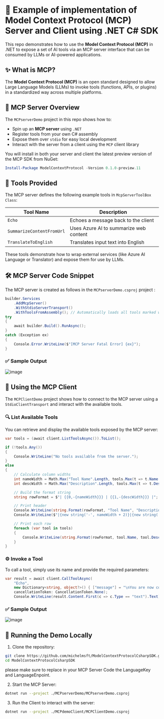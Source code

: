 # 🧠 Example of implementation of Model Context Protocol (MCP) Server and Client using .NET C# SDK

This repo demonstrates how to use the **Model Context Protocol (MCP)** in .NET to expose a set of AI tools via an MCP server interface that can be consumed by LLMs or AI-powered applications.

## ✨ What is MCP?

The **Model Context Protocol (MCP)** is an open standard designed to allow Large Language Models (LLMs) to invoke tools (functions, APIs, or plugins) in a standardized way across multiple platforms.

## 🚀 MCP Server Overview

The `MCPserverDemo` project in this repo shows how to:

- Spin up an **MCP server** using `.NET`
- Register tools from your own C# assembly
- Expose them over `stdio` for easy local development
- Interact with the server from a client using the `MCP` client library

You will install in both your server and client the latest preview version of the MCP SDK from NuGet:
```powershell
Install-Package ModelContextProtocol -Version 0.1.0-preview.11
```

## 🔧 Tools Provided

The MCP server defines the following example tools in `McpServerToolBox Class`:

| Tool Name              | Description                                     |
|------------------------|-------------------------------------------------|
| `Echo`                 | Echoes a message back to the client             |
| `SummarizeContentFromUrl` | Uses Azure AI to summarize web content          |
| `TranslateToEnglish`   | Translates input text into English              |

These tools demonstrate how to wrap external services (like Azure AI Language or Translator) and expose them for use by LLMs.

## 🛠 MCP Server Code Snippet

The MCP server is created as follows in the `MCPserverDemo.csproj` project :

```csharp
builder.Services
    .AddMcpServer()
    .WithStdioServerTransport()
    .WithToolsFromAssembly(); // Automatically loads all tools marked with [McpServerTool]
try
{
    await builder.Build().RunAsync();
}
catch (Exception ex)
{
    Console.Error.WriteLine($"[MCP Server Fatal Error] {ex}");
}
```
### ✅ Sample Output
![image](https://github.com/user-attachments/assets/ee243c97-3d73-49fc-a353-f836bd5433bf)

## 📡 Using the MCP Client

The `MCPClientDemo` project shows how to connect to the MCP server using a `StdioClientTransport` and interact with the available tools.

### 🔍 List Available Tools

You can retrieve and display the available tools exposed by the MCP server:

```csharp
var tools = (await client.ListToolsAsync()).ToList();

if (!tools.Any())
{
    Console.WriteLine("No tools available from the server.");
}
else
{
    // Calculate column widths
    int nameWidth = Math.Max("Tool Name".Length, tools.Max(t => t.Name.Length));
    int descWidth = Math.Max("Description".Length, tools.Max(t => t.Description.Length));

    // Build the format string
    string rowFormat = $"| {{0,-{nameWidth}}} | {{1,-{descWidth}}} |";

    // Print header
    Console.WriteLine(string.Format(rowFormat, "Tool Name", "Description"));
    Console.WriteLine($"|{new string('-', nameWidth + 2)}|{new string('-', descWidth + 2)}|");

    // Print each row
    foreach (var tool in tools)
    {
        Console.WriteLine(string.Format(rowFormat, tool.Name, tool.Description));
    }
}
```
### ⚙️ Invoke a Tool
To call a tool, simply use its name and provide the required parameters:
```csharp
var result = await client.CallToolAsync(
    "Echo",
    new Dictionary<string, object?>() { ["message"] = "\nYou are now connect to the MCP Servers!\nHere is the list of Tools available for you to call.\n" },
    cancellationToken: CancellationToken.None);
    Console.WriteLine(result.Content.First(c => c.Type == "text").Text);
```
### ✅ Sample Output
![image](https://github.com/user-attachments/assets/fdcdbbaa-d505-4120-854a-6e662e70a1ab)

## 🏁 Running the Demo Locally
1. Clone the repository:

```bash
git clone https://github.com/michelmsft/ModelContextProtocolCsharpSDK.git
cd ModelContextProtocolCsharpSDK
```
please make sure to replace in your MCP Server Code the LanguageKey and LanguageEnpoint.

2. Start the MCP Server:
```bash
dotnet run --project ./MCPserverDemo/MCPserverDemo.csproj
```
3. Run the Client to interact with the server:

```bash
dotnet run --project ./MCPdemoClient/MCPClientDemo.csproj
```


